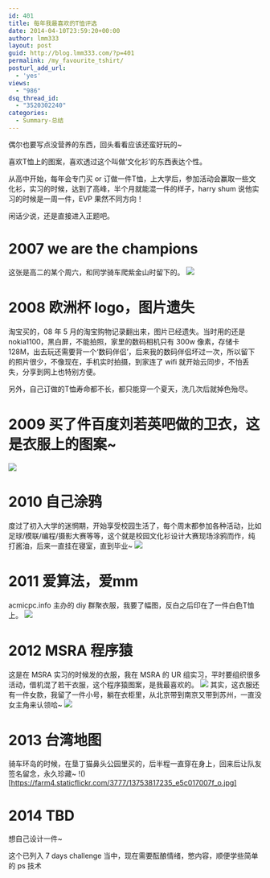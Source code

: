 ```yaml
---
id: 401
title: 每年我最喜欢的T恤评选
date: 2014-04-10T23:59:20+00:00
author: lmm333
layout: post
guid: http://blog.lmm333.com/?p=401
permalink: /my_favourite_tshirt/
posturl_add_url:
  - 'yes'
views:
  - "986"
dsq_thread_id:
  - "3520302240"
categories:
  - Summary-总结
---
```

偶尔也要写点没营养的东西，回头看看应该还蛮好玩的~

喜欢T恤上的图案，喜欢透过这个叫做‘文化衫’的东西表达个性。

从高中开始，每年会专门买 or 订做一件T恤，上大学后，参加活动会赢取一些文化衫，实习的时候，达到了高峰，半个月就能混一件的样子，harry shum 说他实习的时候是一周一件，EVP 果然不同方向！

闲话少说，还是直接进入正题吧。

# 2007 we are the champions
这张是高二的某个周六，和同学骑车爬紫金山时留下的。
![](../images/2014-04-10-my_favourite_tshirt_1.jpg)

# 2008 欧洲杯 logo，图片遗失
淘宝买的，08 年 5 月的淘宝购物记录翻出来，图片已经遗失。当时用的还是 nokia1100，黑白屏，不能拍照，家里的数码相机只有 300w 像素，存储卡 128M，出去玩还需要背一个‘数码伴侣’，后来我的数码伴侣坏过一次，所以留下的照片很少，不像现在，手机实时拍摄，到家连了 wifi 就开始云同步，不怕丢失，分享到网上也特别方便。

另外，自己订做的T恤寿命都不长，都只能穿一个夏天，洗几次后就掉色殆尽。

# 2009 买了件百度刘若英吧做的卫衣，这是衣服上的图案~
![](../images/2014-04-10-my_favourite_tshirt_2.jpg)

# 2010 自己涂鸦
度过了初入大学的迷惘期，开始享受校园生活了，每个周末都参加各种活动，比如足球/模联/编程/摄影大赛等等，这个就是校园文化衫设计大赛现场涂鸦而作，纯打酱油，后来一直挂在寝室，直到毕业~
![](../images/2014-04-10-my_favourite_tshirt_3.jpg)

# 2011 爱算法，爱mm
acmicpc.info 主办的 diy 群聚衣服，我要了幅图，反白之后印在了一件白色T恤上。
![](../images/2014-04-10-my_favourite_tshirt_4.jpg)

# 2012 MSRA 程序猿
这是在 MSRA 实习的时候发的衣服，我在 MSRA 的 UR 组实习，平时要组织很多活动，借机混了若干衣服，这个程序猿图案，是我最喜欢的。
![](../images/2014-04-10-my_favourite_tshirt_5.jpg)
其实，这衣服还有一件女款，我留了一件小号，躺在衣柜里，从北京带到南京又带到苏州，一直没女主角来认领哈~
![](../images/2014-04-10-my_favourite_tshirt_6.jpg)

# 2013 台湾地图
骑车环岛的时候，在垦丁猫鼻头公园里买的，后半程一直穿在身上，回来后让队友签名留念，永久珍藏~
!()[https://farm4.staticflickr.com/3777/13753817235_e5c017007f_o.jpg]

# 2014 TBD
想自己设计一件~

这个已列入 7 days challenge 当中，现在需要酝酿情绪，憋内容，顺便学些简单的 ps 技术